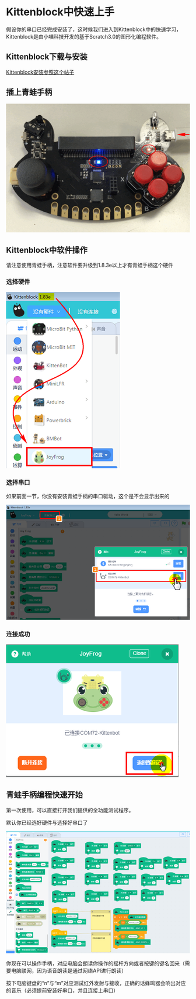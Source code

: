 # Kittenblock中快速上手

假设你的串口已经完成安装了，这时候我们进入到Kittenblock中的快速学习，Kittenblock是由小喵科技开发的基于Scratch3.0的图形化编程软件。

## Kittenblock下载与安装

[Kittenblock安装参照这个帖子](http://learn.kittenbot.cn/zh_CN/latest/kittenblock/00Kittenblock%E5%AE%89%E8%A3%85.html)

## 插上青蛙手柄

![](./images/c01_01.png)

## Kittenblock中软件操作

请注意使用青蛙手柄，注意软件要升级到1.8.3e以上才有青蛙手柄这个硬件

### 选择硬件

![](./images/c01_17.png)

### 选择串口

如果前面一节，你没有安装青蛙手柄的串口驱动，这个是不会显示出来的

![](./images/c01_18.png)

### 连接成功

![](./images/c01_19.png)

## 青蛙手柄编程快速开始

第一次使用，可以直接打开我们提供的全功能测试程序。

默认你已经选好硬件与选择好串口了

![](./images/c01_22.png)

你现在可以操作手柄，对应电脑会朗读你操作的摇杆方向或者按键的键名回来（需要电脑联网，因为语音朗读是通过网络API进行朗读）

按下电脑键盘的“n”与“m”对应测试红外发射与接收，正确的话蜂鸣器会响出对应的音乐（必须提前安装好串口，并且连接上串口）

